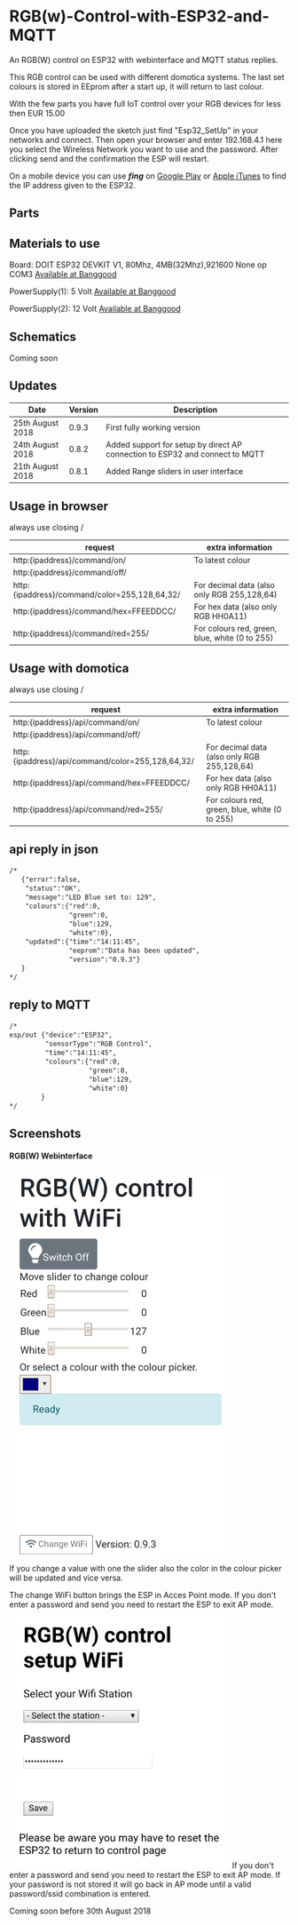 # RGB(w)-Control-with-ESP32-and-MQTT
An RGB(W) control on ESP32 with webinterface and MQTT status replies.

This RGB control can be used with different domotica systems.
The last set colours is stored in EEprom after a start up, it will return to last colour.

With the few parts you have full IoT control over your RGB devices for less then EUR 15.00

Once you have uploaded the sketch just find "Esp32_SetUp" in your networks and connect. Then open your browser and enter 192.168.4.1 here you select the Wireless Network you want to use and the password. After clicking send and the confirmation the ESP will restart.

On a mobile device you can use ***fing*** on <a href="https://play.google.com/store/apps/details?id=com.overlook.android.fing&hl=nl">Google Play</a> or <a href="https://itunes.apple.com/nl/app/fing-netwerk-scanner/id430921107?mt=8">Apple iTunes</a> to find the IP address given to the ESP32.

## Parts

## Materials to use

Board: DOIT ESP32 DEVKIT V1, 80Mhz, 4MB(32Mhz),921600 None op COM3 <a href="https://www.banggood.com/ESP32-Development-Board-WiFiBluetooth-Ultra-Low-Power-Consumption-Dual-Cores-ESP-32-ESP-32S-Board-p-1109512.html?p=VQ141018240205201801">Available at Banggood</a>

PowerSupply(1):  5 Volt <a href="https://www.banggood.com/3Pcs-DC-DC-4_5-40V-Step-Down-LED-Voltmeter-USB-Voltage-Converter-Buck-Module-5V2A-p-1178249.html?p=VQ141018240205201801">Available at Banggood</a>
 
PowerSupply(2): 12 Volt <a href="https://www.banggood.com/AC-100-240V-to-DC-12V-5A-60W-Power-Supply-Adapter-For-LED-Strip-Light-p-994870.html?p=VQ141018240205201801">Available at Banggood</a>

## Schematics

Coming soon

## Updates

|Date|Version|Description|
|--|--|--|
|25th August 2018|0.9.3|First fully working version|
|24th August 2018|0.8.2|Added support for setup by direct AP connection to ESP32 and connect to MQTT|
|21th August 2018|0.8.1|Added Range sliders in user interface|

## Usage in browser
always use closing /

|request|extra information|
|--|--|
|http:{ipaddress}/command/on/|To latest colour|
|http:{ipaddress}/command/off/||
|http:{ipaddress}/command/color=255,128,64,32/|For decimal data (also only RGB 255,128,64)|
|http:{ipaddress}/command/hex=FFEEDDCC/|For hex data (also only RGB HH0A11)|
|http:{ipaddress}/command/red=255/|For colours red, green, blue, white  (0 to 255)|

## Usage with domotica
always use closing /

|request|extra information|
|--|--|
|http:{ipaddress}/api/command/on/|To latest colour|
|http:{ipaddress}/api/command/off/||
|http:{ipaddress}/api/command/color=255,128,64,32/|For decimal data (also only RGB 255,128,64)|
|http:{ipaddress}/api/command/hex=FFEEDDCC/|For hex data (also only RGB HH0A11)|
|http:{ipaddress}/api/command/red=255/|For colours red, green, blue, white  (0 to 255)|

## api reply in json
```
/*
   {"error":false,
    "status":"OK",
    "message":"LED Blue set to: 129",
    "colours":{"red":0,
               "green":0,
               "blue":129,
               "white":0},
    "updated":{"time":"14:11:45",
               "eeprom":"Data has been updated",
               "version":"0.9.3"}
   }
*/

```

## reply to MQTT
```
/*
esp/out {"device":"ESP32",
         "sensorType":"RGB Control",
         "time":"14:11:45",
         "colours":{"red":0,
                    "green":0,
                    "blue":129,
                    "white":0}
        }
*/

```

## Screenshots
#### RGB(W) Webinterface 
![User interface](/RGBW_control.png?raw=true "RGB webinterface")

If you change a value with one the slider also the color in the colour picker will be updated and vice versa.

The change WiFi button brings the ESP in Acces Point mode. If you don't enter a password and send 
you need to restart the ESP to exit AP mode.


![SetUp interface](/RGBW_SetUp.png?raw=true "RGB webinterface")
If you don't enter a password and send you need to restart the ESP to exit AP mode.
If your password is not stored it will go back in AP mode until a valid password/ssid combination is entered.



Coming soon before 30th August 2018
